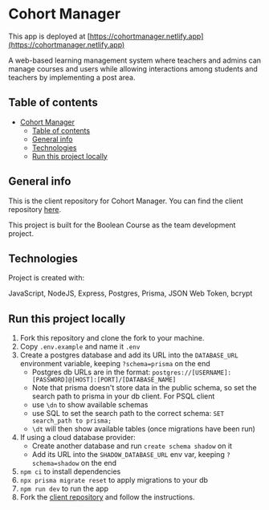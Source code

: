 # Cohort Manager

This app is deployed at [https://cohortmanager.netlify.app](https://cohortmanager.netlify.app)

A web-based learning management system where teachers and admins can manage courses and users while allowing interactions among students and teachers by implementing a post area.

## Table of contents

- [Cohort Manager](#cohort-manager)
  - [Table of contents](#table-of-contents)
  - [General info](#general-info)
  - [Technologies](#technologies)
  - [Run this project locally](#run-this-project-locally)

## General info

This is the client repository for Cohort Manager. You can find the client repository [here](https://github.com/ning905/team-dev-client-c6).

This project is built for the Boolean Course as the team development project.

## Technologies

Project is created with:

JavaScript, NodeJS, Express, Postgres, Prisma, JSON Web Token, bcrypt

## Run this project locally

1. Fork this repository and clone the fork to your machine.
2. Copy `.env.example` and name it `.env`
3. Create a postgres database and add its URL into the `DATABASE_URL` environment variable, keeping `?schema=prisma` on the end
   - Postgres db URLs are in the format: `postgres://[USERNAME]:[PASSWORD]@[HOST]:[PORT]/[DATABASE_NAME]`
   - Note that prisma doesn't store data in the public schema, so set the search path to prisma in your db client. For PSQL client
   - use `\dn` to show available schemas
   - use SQL to set the search path to the correct schema: `SET search_path to prisma;`
   - `\dt` will then show available tables (once migrations have been run)
4. If using a cloud database provider:
   - Create another database and run `create schema shadow` on it
   - Add its URL into the `SHADOW_DATABASE_URL` env var, keeping `?schema=shadow` on the end
5. `npm ci` to install dependencies
6. `npx prisma migrate reset` to apply migrations to your db
7. `npm run dev` to run the app
8. Fork the [client repository](https://github.com/ning905/team-dev-client-c6) and follow the instructions.
